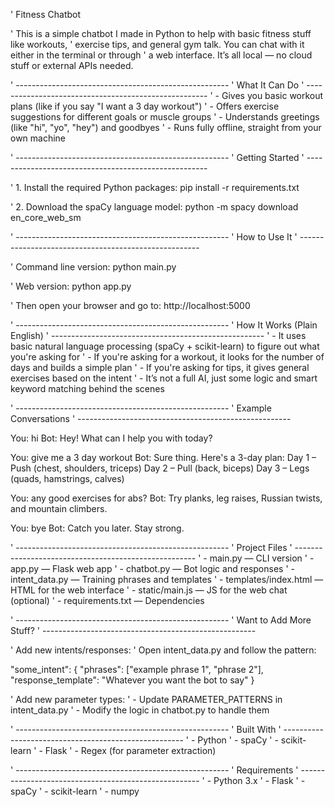 ' Fitness Chatbot

' This is a simple chatbot I made in Python to help with basic fitness stuff like workouts,
' exercise tips, and general gym talk. You can chat with it either in the terminal or through
' a web interface. It’s all local — no cloud stuff or external APIs needed.

' -----------------------------------------------------
' What It Can Do
' -----------------------------------------------------
' - Gives you basic workout plans (like if you say "I want a 3 day workout")
' - Offers exercise suggestions for different goals or muscle groups
' - Understands greetings (like "hi", "yo", "hey") and goodbyes
' - Runs fully offline, straight from your own machine

' -----------------------------------------------------
' Getting Started
' -----------------------------------------------------

' 1. Install the required Python packages:
pip install -r requirements.txt

' 2. Download the spaCy language model:
python -m spacy download en_core_web_sm

' -----------------------------------------------------
' How to Use It
' -----------------------------------------------------

' Command line version:
python main.py

' Web version:
python app.py

' Then open your browser and go to: http://localhost:5000

' -----------------------------------------------------
' How It Works (Plain English)
' -----------------------------------------------------
' - It uses basic natural language processing (spaCy + scikit-learn) to figure out what you're asking for
' - If you're asking for a workout, it looks for the number of days and builds a simple plan
' - If you're asking for tips, it gives general exercises based on the intent
' - It’s not a full AI, just some logic and smart keyword matching behind the scenes

' -----------------------------------------------------
' Example Conversations
' -----------------------------------------------------

You: hi
Bot: Hey! What can I help you with today?

You: give me a 3 day workout
Bot: Sure thing. Here's a 3-day plan:
      Day 1 – Push (chest, shoulders, triceps)
      Day 2 – Pull (back, biceps)
      Day 3 – Legs (quads, hamstrings, calves)

You: any good exercises for abs?
Bot: Try planks, leg raises, Russian twists, and mountain climbers.

You: bye
Bot: Catch you later. Stay strong.

' -----------------------------------------------------
' Project Files
' -----------------------------------------------------
' - main.py — CLI version
' - app.py — Flask web app
' - chatbot.py — Bot logic and responses
' - intent_data.py — Training phrases and templates
' - templates/index.html — HTML for the web interface
' - static/main.js — JS for the web chat (optional)
' - requirements.txt — Dependencies

' -----------------------------------------------------
' Want to Add More Stuff?
' -----------------------------------------------------

' Add new intents/responses:
' Open intent_data.py and follow the pattern:

"some_intent": {
    "phrases": ["example phrase 1", "phrase 2"],
    "response_template": "Whatever you want the bot to say"
}

' Add new parameter types:
' - Update PARAMETER_PATTERNS in intent_data.py
' - Modify the logic in chatbot.py to handle them

' -----------------------------------------------------
' Built With
' -----------------------------------------------------
' - Python
' - spaCy
' - scikit-learn
' - Flask
' - Regex (for parameter extraction)

' -----------------------------------------------------
' Requirements
' -----------------------------------------------------
' - Python 3.x
' - Flask
' - spaCy
' - scikit-learn
' - numpy
